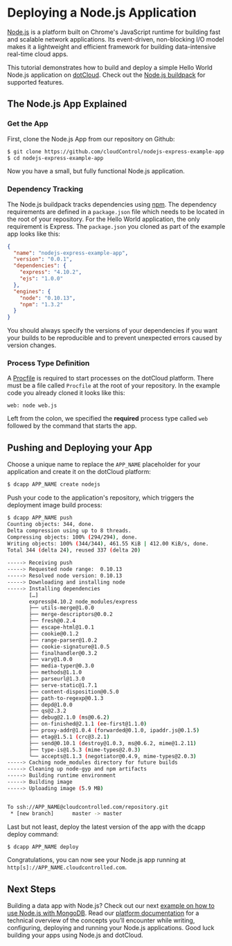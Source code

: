 # Deploying a Node.js Application
[Node.js] is a platform built on Chrome's JavaScript runtime for building fast
and scalable network applications. Its event-driven, non-blocking I/O model
makes it a lightweight and efficient framework for building data-intensive
real-time cloud apps.

This tutorial demonstrates how to build and deploy a simple Hello World Node.js
application on [dotCloud]. Check out the [Node.js buildpack] for supported
features.

## The Node.js App Explained

### Get the App
First, clone the Node.js App from our repository on Github:

~~~bash
$ git clone https://github.com/cloudControl/nodejs-express-example-app.git
$ cd nodejs-express-example-app
~~~

Now you have a small, but fully functional Node.js application.

### Dependency Tracking
The Node.js buildpack tracks dependencies using [npm]. The dependency
requirements are defined in a `package.json` file which needs to be located in
the root of your repository. For the Hello World application, the only
requirement is Express. The `package.json` you cloned as part of the example
app looks like this:

~~~json
{
  "name": "nodejs-express-example-app",
  "version": "0.0.1",
  "dependencies": {
    "express": "4.10.2",
    "ejs": "1.0.0"
  },
  "engines": {
    "node": "0.10.13",
    "npm": "1.3.2"
  }
}
~~~

You should always specify the versions of your dependencies if you want your
builds to be reproducible and to prevent unexpected errors caused by version
changes.

### Process Type Definition
A [Procfile] is required to start processes on the dotCloud platform.
There must be a file called `Procfile` at the root of your repository. In the
example code you already cloned it looks like this:

~~~
web: node web.js
~~~

Left from the colon, we specified the **required** process type called `web`
followed by the command that starts the app.

## Pushing and Deploying your App
Choose a unique name to replace the `APP_NAME` placeholder for your application
and create it on the dotCloud platform:

~~~bash
$ dcapp APP_NAME create nodejs
~~~

Push your code to the application's repository, which triggers the deployment
image build process:

~~~bash
$ dcapp APP_NAME push
Counting objects: 344, done.
Delta compression using up to 8 threads.
Compressing objects: 100% (294/294), done.
Writing objects: 100% (344/344), 461.55 KiB | 412.00 KiB/s, done.
Total 344 (delta 24), reused 337 (delta 20)
       
-----> Receiving push
-----> Requested node range:  0.10.13
-----> Resolved node version: 0.10.13
-----> Downloading and installing node
-----> Installing dependencies
       […]
       express@4.10.2 node_modules/express
       ├── utils-merge@1.0.0
       ├── merge-descriptors@0.0.2
       ├── fresh@0.2.4
       ├── escape-html@1.0.1
       ├── cookie@0.1.2
       ├── range-parser@1.0.2
       ├── cookie-signature@1.0.5
       ├── finalhandler@0.3.2
       ├── vary@1.0.0
       ├── media-typer@0.3.0
       ├── methods@1.1.0
       ├── parseurl@1.3.0
       ├── serve-static@1.7.1
       ├── content-disposition@0.5.0
       ├── path-to-regexp@0.1.3
       ├── depd@1.0.0
       ├── qs@2.3.2
       ├── debug@2.1.0 (ms@0.6.2)
       ├── on-finished@2.1.1 (ee-first@1.1.0)
       ├── proxy-addr@1.0.4 (forwarded@0.1.0, ipaddr.js@0.1.5)
       ├── etag@1.5.1 (crc@3.2.1)
       ├── send@0.10.1 (destroy@1.0.3, ms@0.6.2, mime@1.2.11)
       ├── type-is@1.5.3 (mime-types@2.0.3)
       └── accepts@1.1.3 (negotiator@0.4.9, mime-types@2.0.3)
-----> Caching node_modules directory for future builds
-----> Cleaning up node-gyp and npm artifacts
-----> Building runtime environment
-----> Building image
-----> Uploading image (5.9 MB)


To ssh://APP_NAME@cloudcontrolled.com/repository.git
 * [new branch]      master -> master
~~~

Last but not least, deploy the latest version of the app with the dcapp deploy command:

~~~bash
$ dcapp APP_NAME deploy
~~~

Congratulations, you can now see your Node.js app running at
`http[s]://APP_NAME.cloudcontrolled.com`.

## Next Steps
Building a data app with Node.js? Check out our next [example on how to use Node.js with MongoDB]. Read our [platform documentation] for a technical overview of the concepts you’ll encounter while writing, configuring, deploying and running your Node.js applications.
Good luck building your apps using Node.js and dotCloud.


[example on how to use Node.js with MongoDB]: https://next.dotcloud.com/dev-center/guides/nodejs/express
[Node.js]: http://nodejs.org/
[npm]: https://npmjs.org/
[dotCloud]: http://next.dotcloud.com
[Node.js buildpack]: https://github.com/cloudControl/buildpack-nodejs
[Procfile]: https://next.dotcloud.com/dev-center/platform-documentation#buildpacks-and-the-procfile
[platform documentation]: https://next.dotcloud.com/dev-center/platform-documentation
